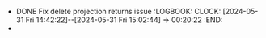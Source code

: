 - DONE Fix delete projection returns issue
  :LOGBOOK:
  CLOCK: [2024-05-31 Fri 14:42:22]--[2024-05-31 Fri 15:02:44] =>  00:20:22
  :END:
-